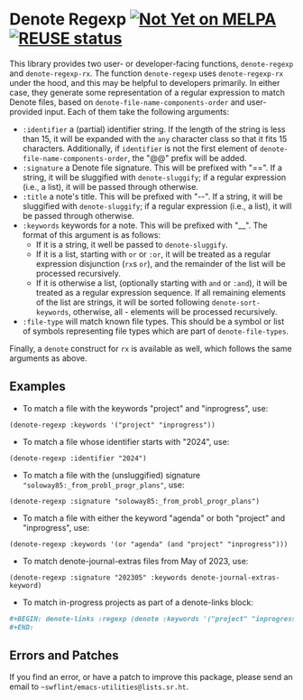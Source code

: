 <!--
SPDX-FileCopyrightText: Copyright (C) 2025 Samuel W. Flint <swflint@samuelwflint.com>

SPDX-License-Identifier: GFDL-1.3-or-later
-->

# Denote Regexp [![Not Yet on MELPA](https://melpa.org/packages/denote-regexp-badge.svg)](https://melpa.org/#/denote-regexp) [![REUSE status](https://api.reuse.software/badge/git.sr.ht/~swflint/denote-regexp)](https://api.reuse.software/info/git.sr.ht/~swflint/denote-regexp)


This library provides two user- or developer-facing functions, `denote-regexp` and `denote-regexp-rx`.
The function `denote-regexp` uses `denote-regexp-rx` under the hood, and this may be helpful to developers primarily.
In either case, they generate some representation of a regular expression to match Denote files, based on `denote-file-name-components-order` and user-provided input.
Each of them take the following arguments:

 - `:identifier` a (partial) identifier string.
   If the length of the string is less than 15, it will be expanded with the `any` character class so that it fits 15 characters.
   Additionally, if `identifier` is not the first element of `denote-file-name-components-order`, the "@@" prefix will be added.
 - `:signature` a Denote file signature.
 This will be prefixed with "==".
 If a string, it will be sluggified with `denote-sluggify`; if a regular expression (i.e., a list), it will be passed through otherwise.
  - `:title` a note's title.
  This will be prefixed with "--".
  If a string, it will be sluggified with `denote-sluggify`; if a regular expression (i.e., a list), it will be passed through otherwise.
 - `:keywords` keywords for a note.
   This will be prefixed with "__".
   The format of this argument is as follows:
    - If it is a string, it well be passed to `denote-sluggify`.
    - If it is a list, starting with `or` or `:or`, it will be treated as a regular expression disjunction (`rx`s `or`), and the remainder of the list will be processed recursively.
    - If it is otherwise a list, (optionally starting with `and` or `:and`), it will be treated as a regular expression sequence.
      If all remaining elements of the list are strings, it will be sorted following `denote-sort-keywords`, otherwise, all - elements will be processed recursively.
 - `:file-type` will match known file types.
   This should be a symbol or list of symbols representing file types which are part of `denote-file-types`.

Finally, a `denote` construct for `rx` is available as well, which follows the same arguments as above.

## Examples

 - To match a file with the keywords "project" and "inprogress", use:
```elisp
(denote-regexp :keywords '("project" "inprogress"))
```

 - To match a file whose identifier starts with "2024", use:
```elisp
(denote-regexp :identifier "2024")
```

 - To match a file with the (unsluggified) signature `"soloway85:_from_probl_progr_plans"`, use:
```elisp
(denote-regexp :signature "soloway85:_from_probl_progr_plans")
```

 - To match a file with either the keyword "agenda" or both "project" and "inprogress", use:
```elisp
(denote-regexp :keywords '(or "agenda" (and "project" "inprogress")))
```

 - To match denote-journal-extras files from May of 2023, use:
```elisp
(denote-regexp :signature "202305" :keywords denote-journal-extras-keyword)
```

 - To match in-progress projects as part of a denote-links block:
 ```org
#+BEGIN: denote-links :regexp (denote :keywords '("project" "inprogress"))
#+END:
```

## Errors and Patches

If you find an error, or have a patch to improve this package, please send an email to `~swflint/emacs-utilities@lists.sr.ht`.
